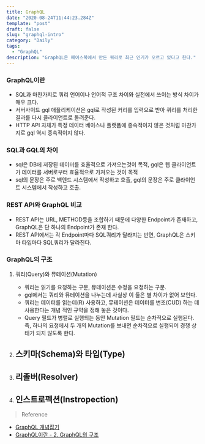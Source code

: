 ```yaml
---
title: GraphQL
date: "2020-08-24T11:44:23.284Z"
template: "post"
draft: false
slug: "graphql-intro"
category: "Daily"
tags:
  - "GraphQL"
description: "GraphQL은 페이스북에서 만든 쿼리로 최근 인기가 오르고 있다고 한다."
---
```


### GraphQL이란
- SQL과 마찬가지로 쿼리 언어이나 언어적 구조 차이와 실전에서 쓰이는 방식 차이가 매우 크다.
- 서버사이드 gql 애플리케이션은 gql로 작성된 커리를 입력으로 받아 쿼리를 처리한 결과를 다시 클라이언트로 돌려준다.
- HTTP API 자체가 특정 데이터 베이스나 플랫폼에 종속적이지 않은 것처럼 마찬가지로 gql 역시 종속적이지 않다.

### SQL과 GQL의 차이
- sql은 DB에 저장된 데이터를 효율적으로 가져오는것이 목적, gql은 웹 클라이언트가 데이터를 서버로부터 효율적으로 가져오는 것이 목적
- sql의 문장은 주로 백엔드 시스템에서 작성하고 호출, gql의 문장은 주로 클라이언트 시스템에서 작성하고 호출.

### REST API와 GraphQL 비교
- REST API는 URL, METHOD등을 조합하기 때문에 다양한 Endpoint가 존재하고, GraphQL은 단 하나의 Endpoint가 존재 한다.
- REST API에서는 각 Endpoint마다 SQL쿼리가 달라지는 반면, GraphQL은 스키마 타입마다 SQL쿼리가 달라진다.

### GraphQL의 구조
1. 쿼리(Query)와 뮤테이션(Mutation)
    - 쿼리는 읽기를 요청하는 구문, 뮤테이션은 수정을 요청하는 구문. 
    - gql에서는 쿼리와 뮤테이션을 나누는데 사실상 이 둘은 별 차이가 없어 보인다. 
    - 쿼리는 데이터를 읽는데(R) 사용하고, 뮤테이션은 데이터를 변조(CUD) 하는 데 사용한다는 개념 적인 규약을 정해 놓은 것이다.
    - Query 필드가 병렬로 실행되는 동안 Mutation 필드는 순차적으로 실행된다. 즉, 하나의 요청에서 두 개의 Mutation를 보내면 순차적으로 실행되어 경쟁 상태가 되지 않도록 한다.


2. 스키마(Schema)와 타입(Type)
    - 


3. 리졸버(Resolver)
    - 


4. 인스트로펙션(Instropection)
    - 
 


> Reference 
- [GraphQL 개념잡기](https://tech.kakao.com/2019/08/01/graphql-basic)
- [GraphQL이란 - 2. GraphQL의 구조](https://smoh.tistory.com/296)
